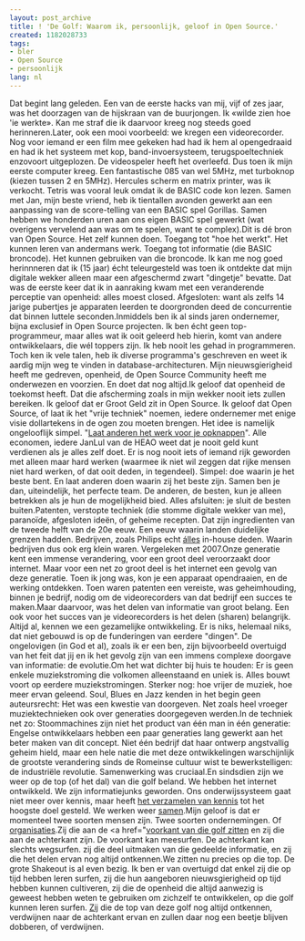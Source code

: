 ```yaml
---
layout: post_archive
title: ! 'De Golf: Waarom ik, persoonlijk, geloof in Open Source.'
created: 1182028733
tags:
- bler
- Open Source
- persoonlijk
lang: nl
---
```

Dat begint lang geleden. Een van de eerste hacks van mij, vijf of zes jaar, was het doorzagen van de hijskraan van de buurjongen. Ik «wilde zien hoe 'ie werkte». Kan me straf die ik daarvoor kreeg nog steeds goed herinneren.Later, ook een mooi voorbeeld: we kregen een videorecorder. Nog voor iemand er een film mee gekeken had had ik hem al opengedraaid en had ik het systeem met kop, band-invoersysteem, terugspoeltechniek enzovoort uitgeplozen. De videospeler heeft het overleefd. Dus toen ik mijn eerste computer kreeg. Een fantastische 085 van wel 5MHz, met turboknop (kiezen tussen 2 en 5MHz). Hercules scherm en matrix printer, was ik verkocht. Tetris was vooral leuk omdat ik de BASIC code kon lezen. Samen met Jan, mijn beste vriend, heb ik tientallen avonden gewerkt aan een aanpassing van de score-telling van een BASIC spel Gorillas. Samen hebben we honderden uren aan ons eigen BASIC spel gewerkt (wat overigens vervelend aan was om te spelen, want te complex).Dit is dé bron van Open Source. Het zelf kunnen doen. Toegang tot "hoe het werkt". Het kunnen leren van andermans werk. Toegang tot informatie (die BASIC broncode). Het kunnen gebruiken van die broncode. Ik kan me nog goed herinnneren dat ik (15 jaar) écht teleurgesteld was toen ik ontdekte dat mijn digitale wekker alleen maar een afgeschermd zwart "dingetje" bevatte. Dat was de eerste keer dat ik in aanraking kwam met een veranderende perceptie van openheid: alles moest closed. Afgesloten: want als zelfs 14 jarige pubertjes je apparaten leerden te doorgronden deed de concurrentie dat binnen luttele seconden.Inmiddels ben ik al sinds jaren ondernemer, bijna exclusief in Open Source projecten. Ik ben écht geen top-programmeur, maar alles wat ik ooit geleerd heb hierin, komt van andere ontwikkelaars, die wél toppers zijn. Ik heb nooit les gehad in programmeren. Toch ken ik vele talen, heb ik diverse programma's geschreven en weet ik aardig mijn weg te vinden in database-architecturen. Mijn nieuwsgierigheid heeft me gedreven, openheid, de Open Source Community heeft me onderwezen en voorzien. En doet dat nog altijd.Ik geloof dat openheid de toekomst heeft. Dat die afscherming zoals in mijn wekker nooit iets zullen bereiken. Ik geloof dat er Groot Geld zit in Open Source. Ik geloof dat Open Source, of laat ik het "vrije techniek" noemen, iedere ondernemer met enige visie dollartekens in de ogen zou moeten brengen. Het idee is namelijk ongelooflijk simpel. "[Laat anderen het werk voor je opknappen](http://sync.nl/open-innovatie-vraagt-om-open-source/)". Alle economen, iedere JanLul van de HEAO weet dat je nooit geld kunt verdienen als je alles zelf doet. Er is nog nooit iets of iemand rijk geworden met alleen maar hard werken (waarmee ik niet wil zeggen dat rijke mensen niet hard werken, of dat ooit deden, in tegendeel). Simpel: doe waarin je het beste bent. En laat anderen doen waarin zij het beste zijn. Samen ben je dan, uiteindelijk, het perfecte team. De anderen, de besten, kun je alleen betrekken als je hun de mogelijkheid bied. Alles afsluiten: je sluit de besten buiten.Patenten, verstopte techniek (die stomme digitale wekker van me), paranoïde, afgesloten ideën, of geheime recepten. Dat zijn ingredienten van de tweede helft van de 20e eeuw. Een eeuw waarin landen duidelijke grenzen hadden. Bedrijven, zoals Philips echt [álles](http://nl.wikipedia.org/wiki/PSV) in-house deden. Waarin bedrijven dus ook erg klein waren. Vergeleken met 2007.Onze generatie kent een immense verandering, voor een groot deel veroorzaakt door internet. Maar voor een net zo groot deel is het internet een gevolg van deze generatie. Toen ik jong was, kon je een apparaat opendraaien, en de werking ontdekken. Toen waren patenten een vereiste, was geheimhouding, binnen je bedrijf, nodig om de videorecorders van dat bedrijf een succes te maken.Maar daarvoor, was het delen van informatie van groot belang. Een ook voor het succes van je videorecorders is het delen (sharen) belangrijk. Altijd al, kennen we een gezamelijke ontwikkeling. Er is niks, helemaal niks, dat niet gebouwd is op de funderingen van eerdere "dingen". De ongelovigen (in God et al), zoals ik er een ben, zijn bijvoorbeeld overtuigd van het feit dat jij en ik het gevolg zijn van een immens complexe doorgave van informatie: de evolutie.Om het wat dichter bij huis te houden: Er is geen enkele muziekstroming die volkomen alleenstaand en uniek is. Alles bouwt voort op eerdere muziekstromingen. Sterker nog: hoe vrijer de muziek, hoe meer ervan geleend. Soul, Blues en Jazz kenden in het begin geen auteursrecht: Het was een kwestie van doorgeven. Net zoals heel vroeger muziektechnieken ook over generaties doorgegeven werden.In de techniek net zo: Stoommachines zijn niet het product van één man in één generatie: Engelse ontwikkelaars hebben een paar generaties lang gewerkt aan het beter maken van dit concept. Niet één bedrijf dat haar ontwerp angstvallig geheim hield, maar een hele natie die met deze ontwikkelingen warschijnlijk de grootste verandering sinds de Romeinse cultuur wist te bewerkstelligen: de industriële revolutie. Samenwerking was cruciaal.En sindsdien zijn we weer op de top (of het dal) van die golf beland. We hebben het internet ontwikkeld. We zijn informatiejunks geworden. Ons onderwijssysteem gaat niet meer over kennis, maar heeft [het verzamelen van kennis](http://nl.wikipedia.org/wiki/Studiehuis) tot het hoogste doel gesteld. We werken weer [samen](http://eu.nl/).Mijn geloof is dat er momenteel twee soorten mensen zijn. Twee soorten ondernemingen. Of [organisaties](http://www.omroep.nl/nps/).Zij die aan de <a href="[voorkant van die golf zitten](http://sync.nl/sociale-innovatie-is-de-nieuwe-trend-niet-af/) en zij die aan de achterkant zijn. De voorkant kan meesurfen. De achterkant kan slechts wegsurfen. zij die deel uitmaken van die gedeelde informatie, en zij die het delen ervan nog altijd ontkennen.We zitten nu precies op die top. De grote Shakeout is al even bezig. Ik ben er van overtuigd dat enkel zij die op tijd hebben leren surfen, zij die hun aangeboren nieuwsgierigheid op tijd hebben kunnen cultiveren, zij die de openheid die altijd aanwezig is geweest hebben weten te gebruiken om zichzelf te ontwikkelen, op die golf kunnen leren surfen. [Zij](http://www.anti-piracy.nl/home/home.asp) die de top van deze golf nog altijd ontkennen, verdwijnen naar de achterkant ervan en zullen daar nog een beetje blijven dobberen, of verdwijnen.
